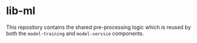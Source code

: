 # lib-ml

This repository contains the shared pre-processing logic which is reused by both the `model-training` and `model-service` components.
